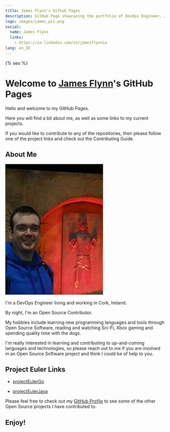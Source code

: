 ```yaml
---
title: James Flynn's Github Pages
description: GitHub Page showcasing the portfolio of DevOps Engineer, James Flynn.
logo: images/james_pic.png
social:
  name: James Flynn
  links:
    - https://ie.linkedin.com/in/jamesflynnie
lang: en_IE
---
```

{% seo %}

<link rel="apple-touch-icon" sizes="180x180" href="images/favicon/apple-touch-icon.png?v=8j8977eB5g">
<link rel="icon" type="image/png" sizes="32x32" href="images/favicon/favicon-32x32.png?v=8j8977eB5g">
<link rel="icon" type="image/png" sizes="16x16" href="images/favicon/favicon-16x16.png?v=8j8977eB5g">
<link rel="manifest" href="images/favicon/site.webmanifest?v=8j8977eB5g">
<link rel="mask-icon" href="images/favicon/safari-pinned-tab.svg?v=8j8977eB5g" color="#5bbad5">
<link rel="shortcut icon" href="images/favicon/favicon.ico?v=8j8977eB5g">
<meta name="msapplication-TileColor" content="#da532c">
<meta name="msapplication-config" content="images/favicon/browserconfig.xml?v=8j8977eB5g">
<meta name="theme-color" content="#ffffff">

# Welcome to [James Flynn](https://github.com/james-flynn-ie)'s GitHub Pages

Hello and welcome to my GitHub Pages.

Here you will find a bit about me, as well as some links to my current projects.

If you would like to contribute to any of the repositories, then please follow one of the project links and check out the Contributing Guide.

## About Me

![James Flynn](images/james_pic.png)

I'm a DevOps Engineer living and working in Cork, Ireland.

By night, I'm an Open Source Contributor.

My hobbies include learning new programming languages and tools through Open Source Software, reading and watching Sci-Fi, Xbox gaming and spending quality time with the dogs.

I'm really interested in learning and contributing to up-and-coming languages and technologies, so please reach out to me if you are involved in an Open Source Software project and think I could be of help to you.

## Project Euler Links

- [projectEulerGo](https://james-flynn-ie.github.io/projectEulerGo/README.html)

- [projectEulerJava](https://james-flynn-ie.github.io/projectEulerJava/README.html)

Please feel free to check out my [GitHub Profile](https://github.com/james-flynn-ie) to see some of the other Open Source projects I have contributed to.

## Enjoy!
